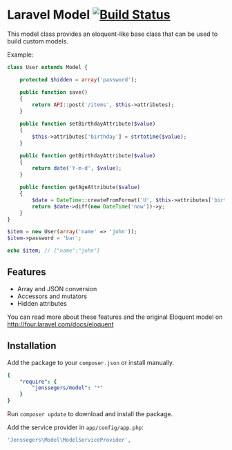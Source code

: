Laravel Model [![Build Status](https://travis-ci.org/jenssegers/Laravel-Model.png?branch=master)](https://travis-ci.org/jenssegers/Laravel-Model)
=============

This model class provides an eloquent-like base class that can be used to build custom models.

Example:

```php
class User extends Model {

    protected $hidden = array('password');

    public function save() 
    {
        return API::post('/items', $this->attributes);
    }

    public function setBirthdayAttribute($value)
    {
        $this->attributes['birthday'] = strtotime($value);
    }

    public function getBirthdayAttribute($value)
    {
        return date('Y-m-d', $value);
    }

    public function getAgeAttribute($value)
    {
        $date = DateTime::createFromFormat('U', $this->attributes['birthday']);
        return $date->diff(new DateTime('now'))->y;
    }
}

$item = new User(array('name' => 'john'));
$item->password = 'bar';

echo $item; // {"name":"john"}
```

Features
--------

 - Array and JSON conversion
 - Accessors and mutators
 - Hidden attributes

You can read more about these features and the original Eloquent model on http://four.laravel.com/docs/eloquent

Installation
------------

Add the package to your `composer.json` or install manually.

```yaml
{
    "require": {
        "jenssegers/model": "*"
    }
}
```

Run `composer update` to download and install the package.

Add the service provider in `app/config/app.php`:

```php
'Jenssegers\Model\ModelServiceProvider',
```